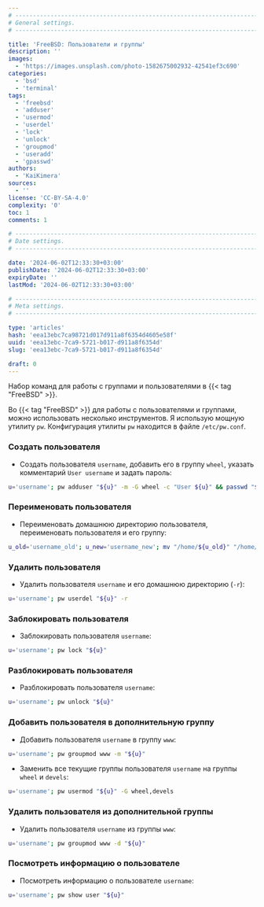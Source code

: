 ```yaml
---
# -------------------------------------------------------------------------------------------------------------------- #
# General settings.
# -------------------------------------------------------------------------------------------------------------------- #

title: 'FreeBSD: Пользователи и группы'
description: ''
images:
  - 'https://images.unsplash.com/photo-1582675002932-42541ef3c690'
categories:
  - 'bsd'
  - 'terminal'
tags:
  - 'freebsd'
  - 'adduser'
  - 'usermod'
  - 'userdel'
  - 'lock'
  - 'unlock'
  - 'groupmod'
  - 'useradd'
  - 'gpasswd'
authors:
  - 'KaiKimera'
sources:
  - ''
license: 'CC-BY-SA-4.0'
complexity: '0'
toc: 1
comments: 1

# -------------------------------------------------------------------------------------------------------------------- #
# Date settings.
# -------------------------------------------------------------------------------------------------------------------- #

date: '2024-06-02T12:33:30+03:00'
publishDate: '2024-06-02T12:33:30+03:00'
expiryDate: ''
lastMod: '2024-06-02T12:33:30+03:00'

# -------------------------------------------------------------------------------------------------------------------- #
# Meta settings.
# -------------------------------------------------------------------------------------------------------------------- #

type: 'articles'
hash: 'eea13ebc7ca98721d017d911a8f6354d4605e58f'
uuid: 'eea13ebc-7ca9-5721-b017-d911a8f6354d'
slug: 'eea13ebc-7ca9-5721-b017-d911a8f6354d'

draft: 0
---
```


Набор команд для работы с группами и пользователями в {{< tag "FreeBSD" >}}.

<!--more-->

Во {{< tag "FreeBSD" >}} для работы с пользователями и группами, можно использовать несколько инструментов. Я использую мощную утилиту `pw`. Конфигурация утилиты `pw` находится в файле `/etc/pw.conf`.

### Создать пользователя

- Создать пользователя `username`, добавить его в группу `wheel`, указать комментарий `User username` и задать пароль:

```bash
u='username'; pw adduser "${u}" -m -G wheel -c "User ${u}" && passwd "${u}"
```

### Переименовать пользователя

- Переименовать домашнюю директорию пользователя, переименовать пользователя и его группу:

```bash
u_old='username_old'; u_new='username_new'; mv "/home/${u_old}" "/home/${u_new}" && pw usermod -n "${u_old}" -l "${u_new}" -d "/home/${u_new}" && pw groupmod -n "${u_old}" -l "${u_new}"
```

### Удалить пользователя

- Удалить пользователя `username` и его домашнюю директорию (`-r`):

```bash
u='username'; pw userdel "${u}" -r
```

### Заблокировать пользователя

- Заблокировать пользователя `username`:

```bash
u='username'; pw lock "${u}"
```

### Разблокировать пользователя

- Разблокировать пользователя `username`:

```bash
u='username'; pw unlock "${u}"
```

### Добавить пользователя в дополнительную группу

- Добавить пользователя `username` в группу `www`:

```bash
u='username'; pw groupmod www -m "${u}"
```

- Заменить все текущие группы пользователя `username` на группы `wheel` и `devels`:

```bash
u='username'; pw usermod "${u}" -G wheel,devels
```

### Удалить пользователя из дополнительной группы

- Удалить пользователя `username` из группы `www`:

```bash
u='username'; pw groupmod www -d "${u}"
```

### Посмотреть информацию о пользователе

- Посмотреть информацию о пользователе `username`:

```bash
u='username'; pw show user "${u}"
```
